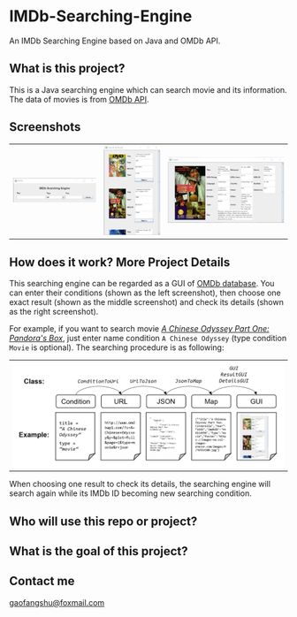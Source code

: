 # IMDb-Searching-Engine

An IMDb Searching Engine based on Java and OMDb API.

## What is this project?

This is a Java searching engine which can search movie and its information. The data of movies is from [OMDb API](http://www.omdbapi.com/).

## Screenshots

<table>
    <tr>
        <td>
            <img alt="1" src="docs/screenshots/1.png">
        </td>
        <td>
            <img alt="2" src="docs/screenshots/2.png">
        </td>
        <td>
            <img alt="3" src="docs/screenshots/3.png">
        </td>
    </tr>
</table>

## How does it work? More Project Details

This searching engine can be regarded as a GUI of [OMDb database](http://www.omdbapi.com/). You can enter their conditions (shown as the left screenshot), then choose one exact result (shown as the middle screenshot) and check its details (shown as the right screenshot).

For example, if you want to search movie *[A Chinese Odyssey Part One: Pandora's Box](https://en.wikipedia.org/wiki/A_Chinese_Odyssey)*, just enter name condition `A Chinese Odyssey` (type condition `Movie` is optional). The searching procedure is as following:

<table>
    <tr>
        <td>
            <img alt="4" src="docs/screenshots/4.png">
        </td>
    </tr>
</table>

When choosing one result to check its details, the searching engine will search again while its IMDb ID becoming new searching condition.

## Who will use this repo or project?
## What is the goal of this project?

## Contact me

gaofangshu@foxmail.com